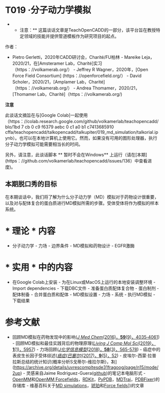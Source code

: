 # T019 ·分子动力学模拟

* * 注意：** 这篇谈话文章是TeachOpenCADD的一部分，该平台旨在教授特定领域的技能并提供管道模板作为研究项目的起点。

作者：

- Pietro Gerletti，2020年CADD研讨会，Charité/FU柏林 - Mareike Leja，2020/21，在[Amsteramer Lab，Charité]实习（https：//volkamerab.org/） - Jeffrey R Wagner，2020年，[Open Force Field Consortium] (https：//openforcefield.org/） - David Scholer，2020/21，[Amplamer Lab，Charité]（https：//volkamerab.org/） - Andrea Thomamer，2020/21，[Thomamer Lab，Charité]（https：//volkamerab.org/)

 __注意__

此谈话文摘旨在与[Google Colab]一起使用（https：//colab.research.google.com/github/volkamerlab/teachopencadd/blo/1bd 7 cb 0 c9 f6379 aebc 0 c1 a0 b1 c7413685910 cffa/teachopencadd/talkopencadd/talkupiter/019_md_simulation/talkorial.ipynb）。也可以在本地计算机上使用它。然而，如果没有可用的图形处理器，执行分子动力学模拟可能需要相当长的时间。

另外，请注意，此谈话脚本 ** 暂时不会在Windows** 上运行（请在[本期] (https：//github.com/volkamerlab/teachopencadd/issues/136）中查看进度)。

 ## 本期脱口秀的目标

 在本期谈话中，我们将了解为什么分子动力学（MD）模拟对于药物设计很重要，以及对与配体复合的蛋白质进行MD模拟所需的步骤。受体受体将作为模拟的样本系统。

 # * 理论 * 内容

- 分子动力学 - 力场 - 边界条件 - MD模拟和药物设计 - EGFR激酶

 # * 实用 * 中的内容

- 在Google Colab上安装 - 为在Linux或MacOS上运行的本地安装调整环境 - Import dependencies - 下载DBC文件 - 准备蛋白质配体复合物 - 蛋白制剂 - 配体制备 - 合并蛋白质和配体 - MD模拟设置 - 力场 - 系统 - 执行MD模拟 - 下载结果

 # 参考文献

- 回顾MD模拟在药物发现中的影响([_J Med Chem_(2016)，**59**(9)，4035‐4061](https://doi.org/10.1021/acs.jmedchem.5b01684)) - 回顾MD模拟和最佳实践背后的物理原理([_Living J Comp Mol Sci_(2019)，**1**(1)，5957](https://doi.org/10.33011/livecoms.1.1.5957)) - 力场回顾([_J化学信息模型_(2018)，**58**(3)，565-578](https://doi.org/10.1021/acs.jcim.8b00042)) - 癌症中的表皮生长因子受体综述([_癌症(巴塞尔)_(2017)，**9**(5)，52](https://dx.doi.org/10.3390%2Fcancers9050052)) - 皮埃尔-西蒙·拉普拉斯总结的统计知识(概率分析S戈蒂尔-维拉尔斯)，**3**)](https://archive.org/details/uvrescompltesde31fragoog/page/n15/mode/2up) - 灵感来自Jaime Rodriguez-Guera([github](https://github.com/jaimergp/uab-msc-bioinf/blob/master/MD%20Simulation%20and%20Analysis%20in%20a%20Notebook.ipynb))的笔记本电脑形式 - [OpenMM](https://github.com/openmm/openmm)和[OpenMM Forcefields](https://github.com/openmm/openmmforcefields)，[RDKit](https://github.com/rdkit/rdkit)，[PyPDB](https://github.com/williamgilpin/pypdb)，[MDTraj](https://github.com/mdtraj/mdtraj)，[PDBFixer](https://github.com/openmm/pdbfixer))的存储库 - 维基百科关于[MD simulations](https://en.wikipedia.org/wiki/Molecular_dynamics)，[琥珀](https://en.wikipedia.org/wiki/AMBER)和[Force fields](https://en.wikipedia.org/wiki/Force_field_(chemistry))])的文章 